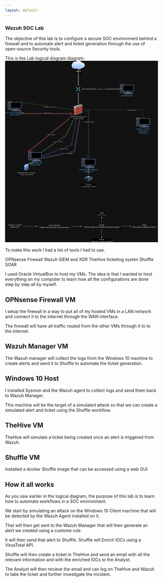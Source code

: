 ```yaml
---
layout: default
---
```


### Wazuh SOC Lab

The objective of this lab is  to configure a secure SOC environment behind a firewall and to automate alert and ticket generation through the use of open-source Security tools.

This is the Lab logical diagram diagram:
![Labdiagram](labdiagram.jpg)


To make this work I had a list of tools I had to use.

OPNsense Firewall
Wazuh SIEM and XDR
TheHive ticketing systen
Shuffle SOAR


I used Oracle VirtualBox to host my VMs. The idea is that I wanted to host everything on my computer to learn how all the configurations are done step by step all by myself.

## OPNsense Firewall VM

I setup the firewall in a way to put all of my hosted VMs in a LAN network and connect it to the internet through the WAN interface.

The firewall will have all traffic routed from the other VMs through it to to the internet.

## Wazuh Manager VM

The Wazuh manager will collect the logs from the Windows 10 machine to create alerts and send it to Shuffle to automate the ticket generation.

## Windows 10 Host

I installed Sysmon and the Wazuh agent to collect logs and send them back to Wazuh Manager.

This machine will be the target of a simulated attack so that we can create a simulated alert and ticket using the Shuffle workflow.

## TheHive VM

TheHive will simulate a ticket being created once an alert is triggered from Wazuh.

## Shuffle VM

Installed a docker Shuffle image that can be accessed using a web GUI



## How it all works

As you saw earlier in the logical diagram, the purpose of this lab is to learn how to automate workflows in a SOC environment.

We start by simulating an attack on the Windows 10 Client machine that will be detected by the Wazuh Agent installed on it.

That will then get sent to the Wazuh Manager that will then generate an alert we created using a custome rule.

It will then send that alert to Shuffle. Shuffle will Enrich IOCs using a VirusTotal API.

Shuffle will then create a ticket in TheHive and send an email with all the relevant information and with the enriched IOCs to the Analyst.

The Analyst will then recieve the email and can log on TheHive and Wazuh to take the ticket and further investigate the incident.


